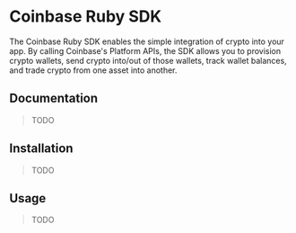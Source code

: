 # Coinbase Ruby SDK

The Coinbase Ruby SDK enables the simple integration of crypto into your app.
By calling Coinbase's Platform APIs, the SDK allows you to provision crypto wallets,
send crypto into/out of those wallets, track wallet balances, and trade crypto from
one asset into another.

## Documentation

> TODO

## Installation

> TODO

## Usage

> TODO